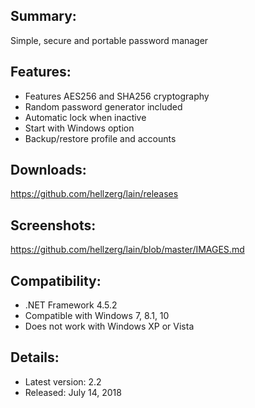 ## Summary: ##

Simple, secure and portable password manager

## Features: ##

* Features AES256 and SHA256 cryptography
* Random password generator included
* Automatic lock when inactive
* Start with Windows option
* Backup/restore profile and accounts

## Downloads: ##
https://github.com/hellzerg/lain/releases

## Screenshots: ##
https://github.com/hellzerg/lain/blob/master/IMAGES.md

## Compatibility: ##

* .NET Framework 4.5.2
* Compatible with Windows 7, 8.1, 10
* Does not work with Windows XP or Vista

## Details: ##

* Latest version: 2.2
* Released: July 14, 2018